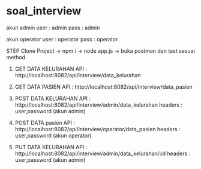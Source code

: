 # soal_interview
akun admin
user : admin
pass : admin

akun operator 
user : operator
pass : operator


STEP
Clone Project -> npm i -> node app.js -> buka postman dan test sesuai method
1. GET DATA KELURAHAN
   API : http://localhost:8082/api/interview/data_kelurahan

2. GET DATA PASIEN
   API : http://localhost:8082/api/interview/data_pasien

3. POST DATA KELURAHAN
   API : http://localhost:8082/api/interview/admin/data_kelurahan
   headers :  user,password (akun admin)
4. POST DATA pasien
   API : http://localhost:8082/api/interview/operator/data_pasien
   headers :  user,password (akun operator)   
5. PUT DATA KELURAHAN
   API : http://localhost:8082/api/interview/admin/data_kelurahan/:id
   headers :  user,password (akun admin)   

   
